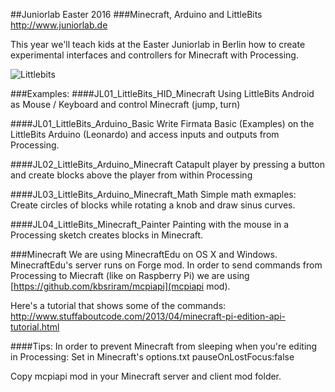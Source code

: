 ##Juniorlab Easter 2016
###Minecraft, Arduino and LittleBits
http://www.juniorlab.de

This year we'll teach kids at the Easter Juniorlab in Berlin how to create experimental interfaces and controllers for Minecraft with Processing.

![Littlebits](http://ixd-hof.de/wp-content/uploads/2016/03/LittleBits_Minecraft_500.jpg)

###Examples:
####JL01_LittleBits_HID_Minecraft
Using LittleBits Android as Mouse / Keyboard and control Minecraft (jump, turn)

####JL01_LittleBits_Arduino_Basic
Write Firmata Basic (Examples) on the LittleBits Arduino (Leonardo) and access inputs and outputs from Processing.

####JL02_LittleBits_Arduino_Minecraft
Catapult player by pressing a button and create blocks above the player from within Processing

####JL03_LittleBits_Arduino_Minecraft_Math
Simple math exmaples: Create circles of blocks while rotating a knob and draw sinus curves.

####JL04_LittleBits_Minecraft_Painter
Painting with the mouse in a Processing sketch creates blocks in Minecraft.


###Minecraft
We are using MinecraftEdu on OS X and Windows. MinecraftEdu's server runs on Forge mod. In order to send commands from Processing to Miecraft (like on Raspberry Pi) we are using [https://github.com/kbsriram/mcpiapi](mcpiapi mod).

Here's a tutorial that shows some of the commands:
http://www.stuffaboutcode.com/2013/04/minecraft-pi-edition-api-tutorial.html

####Tips:
In order to prevent Minecraft from sleeping when you're editing in Processing:
Set in Minecraft's options.txt pauseOnLostFocus:false

Copy mcpiapi mod in your Minecraft server and client mod folder.
